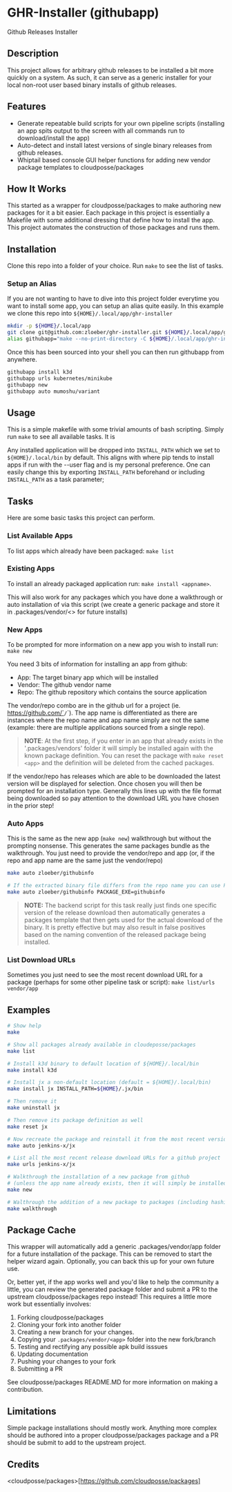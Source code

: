 # GHR-Installer (githubapp)

Github Releases Installer

## Description

This project allows for arbitrary github releases to be installed a bit more quickly on a system. As such, it can serve as a generic installer for your local non-root user based binary installs of github releases.

## Features

- Generate repeatable build scripts for your own pipeline scripts (installing an app spits output to the screen with all commands run to download/install the app)
- Auto-detect and install latest versions of single binary releases from github releases.
- Whiptail based console GUI helper functions for adding new vendor package templates to cloudposse/packages

## How It Works

This started as a wrapper for cloudposse/packages to make authoring new packages for it a bit easier. Each package in this project is essentially a Makefile with some additional dressing that define how to install the app. This project automates the construction of those packages and runs them.

## Installation

Clone this repo into a folder of your choice. Run `make` to see the list of tasks. 

### Setup an Alias

If you are not wanting to have to dive into this project folder everytime you want to install some app, you can setup an alias quite easily. In this example we clone this repo into `${HOME}/.local/app/ghr-installer`

```bash
mkdir -p ${HOME}/.local/app
git clone git@github.com:zloeber/ghr-installer.git ${HOME}/.local/app/ghr-installer
alias githubapp="make --no-print-directory -C ${HOME}/.local/app/ghr-installer"
```

Once this has been sourced into your shell you can then run githubapp from anywhere.

```bash
githubapp install k3d
githubapp urls kubernetes/minikube
githubapp new
githubapp auto mumoshu/variant
```

## Usage

This is a simple makefile with some trivial amounts of bash scripting. Simply run `make` to see all available tasks. It is 

Any installed application will be dropped into `INSTALL_PATH` which we set to `${HOME}/.local/bin` by default. This aligns with where pip tends to install apps if run with the --user flag and is my personal preference. One can easily change this by exporting `INSTALL_PATH` beforehand or including `INSTALL_PATH` as a task parameter;

## Tasks

Here are some basic tasks this project can perform.

### List Available Apps

To list apps which already have been packaged: `make list`

### Existing Apps
To install an already packaged application run: `make install <appname>`.

This will also work for any packages which you have done a walkthrough or auto installation of via this script (we create a generic package and store it in .packages/vendor/<<appname>> for future installs)

### New Apps
To be prompted for more information on a new app you wish to install run: `make new`

You need 3 bits of information for installing an app from github:

- App: The target binary app which will be installed
- Vendor: The github vendor name
- Repo: The github repository which contains the source application

The vendor/repo combo are in the github url for a project (ie. https://github.com/`<vendor>`/`<repo>`). The app name is differentiated as there are instances where the repo name and app name simply are not the same (example: there are multiple applications sourced from a single repo).

> **NOTE**: At the first step, if you enter in an app that already exists in the '.packages/vendors' folder it will simply be installed again with the known package definition. You can reset the package with `make reset <app>` and the definition will be deleted from the cached packages.

If the vendor/repo has releases which are able to be downloaded the latest version will be displayed for selection. Once chosen you will then be prompted for an installation type. Generally this lines up with the file format being downloaded so pay attention to the download URL you have chosen in the prior step!

### Auto Apps

This is the same as the new app (`make new`) walkthrough but without the prompting nonsense. This generates the same packages bundle as the walkthrough. You just need to provide the vendor/repo and app (or, if the repo and app name are the same just the vendor/repo)

```bash
make auto zloeber/githubinfo

# If the extracted binary file differs from the repo name you can use PACKAGE_EXE
make auto zloeber/githubinfo PACKAGE_EXE=githubinfo
```

> **NOTE:** The backend script for this task really just finds one specific version of the release download then automatically generates a packages template that then gets used for the actual download of the binary. It is pretty effective but may also result in false positives based on the naming convention of the released package being installed.

### List Download URLs

Sometimes you just need to see the most recent download URL for a package (perhaps for some other pipeline task or script): `make list/urls vendor/app`

## Examples

```bash
# Show help
make

# Show all packages already available in cloudeposse/packages
make list

# Install k3d binary to default location of ${HOME}/.local/bin
make install k3d

# Install jx a non-default location (default = ${HOME}/.local/bin)
make install jx INSTALL_PATH=${HOME}/.jx/bin

# Then remove it
make uninstall jx

# Then remove its package definition as well
make reset jx

# Now recreate the package and reinstall it from the most recent version
make auto jenkins-x/jx

# List all the most recent release download URLs for a github project
make urls jenkins-x/jx

# Walkthrough the installation of a new package from github 
# (unless the app name already exists, then it will simply be installed)
make new

# Walthrough the addition of a new package to packages (including hashicorp sourced apps like vagrant or consul)
make walkthrough
```

## Package Cache

This wrapper will automatically add a generic .packages/vendor/app folder for a future installation of the package. This can be removed to start the helper wizard again. Optionally, you can back this up for your own future use.

Or, better yet, if the app works well and you'd like to help the community a little, you can review the generated package folder and submit a PR to the upstream cloudposse/packages repo instead! This requires a little more work but essentially involves:
1. Forking cloudposse/packages
2. Cloning your fork into another folder
3. Creating a new branch for your changes.
4. Copying your `.packages/vendor/<app>` folder into the new fork/branch
5. Testing and rectifying any possible apk build isssues
6. Updating documentation
7. Pushing your changes to your fork
8. Submitting a PR

See cloudposse/packages README.MD for more information on making a contribution.

## Limitations

Simple package installations should mostly work. Anything more complex should be authored into a proper cloudposse/packages package and a PR should be submit to add to the upstream project.

## Credits

<cloudposse/packages>[https://github.com/cloudposse/packages]
